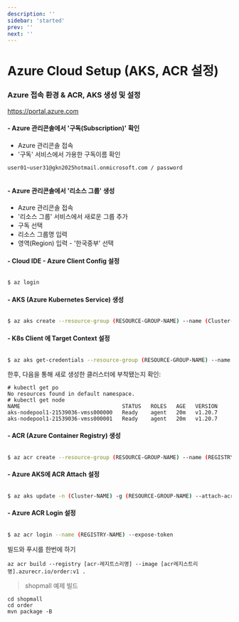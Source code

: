 ```yaml
---
description: ''
sidebar: 'started'
prev: ''
next: ''
---
```


# Azure Cloud Setup (AKS, ACR 설정)

### Azure 접속 환경 & ACR, AKS 생성 및 설정 

https://portal.azure.com

#### - Azure 관리콘솔에서 '구독(Subscription)' 확인   

- Azure 관리콘솔 접속
- '구독' 서비스에서 가용한 구독이름 확인  

```
user01~user31@gkn2025hotmail.onmicrosoft.com / password


```


#### - Azure 관리콘솔에서 '리소스 그룹' 생성   

- Azure 관리콘솔 접속
- '리소스 그룹' 서비스에서 새로운 그룹 추가
- 구독 선택
- 리소스 그룹명 입력
- 영역(Region) 입력 - '한국중부' 선택  


#### -  Cloud IDE - Azure Client Config 설정

```bash

$ az login 
```  


#### - AKS (Azure Kubernetes Service) 생성

```bash

$ az aks create --resource-group (RESOURCE-GROUP-NAME) --name (Cluster-NAME) --node-count 2 --enable-addons monitoring --generate-ssh-keys
```  


#### - K8s Client 에 Target Context 설정

```bash

$ az aks get-credentials --resource-group (RESOURCE-GROUP-NAME) --name (Cluster-NAME)
```  

한후, 다음을 통해 새로 생성한 클러스터에 부착됐는지 확인:

```
# kubectl get po
No resources found in default namespace.
# kubectl get node
NAME                                STATUS   ROLES   AGE   VERSION
aks-nodepool1-21539036-vmss000000   Ready    agent   20m   v1.20.7
aks-nodepool1-21539036-vmss000001   Ready    agent   20m   v1.20.7
```

#### - ACR (Azure Container Registry) 생성

```bash

$ az acr create --resource-group (RESOURCE-GROUP-NAME) --name (REGISTRY-NAME) --sku Basic
```  

#### - Azure AKS에 ACR Attach 설정

```bash

$ az aks update -n (Cluster-NAME) -g (RESOURCE-GROUP-NAME) --attach-acr (REGISTRY-NAME)
```  

#### - Azure ACR Login 설정

```bash

$ az acr login --name (REGISTRY-NAME) --expose-token
```  

빌드와 푸시를 한번에 하기
```
az acr build --registry [acr-레지트스리명] --image [acr레지스트리명].azurecr.io/order:v1 .
```

> shopmall 예제 빌드
```
cd shopmall
cd order
mvn package -B

```


